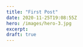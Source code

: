 ```yaml
---
title: "First Post"
date: 2020-11-25T19:08:55Z
hero: /images/hero-3.jpg
excerpt:
draft: true
---
```

